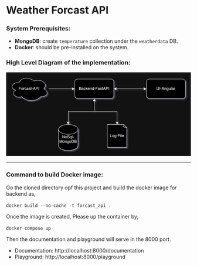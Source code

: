 # Weather Forcast API

### System Prerequisites:

- **MongoDB**:  create `temperature` collection under the `weatherdata` DB.
- **Docker**: should be pre-installed on the system.

### High Level Diagram of the implementation:

![Image Alt Text](HLD.jpeg)


---


### Command to build Docker image:

Go the cloned directory opf this project and build the docker image for backend as,

`docker build --no-cache -t forcast_api .`

Once the image is created, Please up the container by,

`docker compose up`

Then the documentation and playground will serve in the 8000 port.

- Documentation: http://localhost:8000/documentation
- Playground: http://localhost:8000/playground

